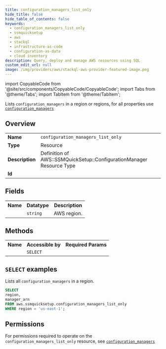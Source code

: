 ```yaml
---
title: configuration_managers_list_only
hide_title: false
hide_table_of_contents: false
keywords:
  - configuration_managers_list_only
  - ssmquicksetup
  - aws
  - stackql
  - infrastructure-as-code
  - configuration-as-data
  - cloud inventory
description: Query, deploy and manage AWS resources using SQL
custom_edit_url: null
image: /img/providers/aws/stackql-aws-provider-featured-image.png
---
```


import CopyableCode from '@site/src/components/CopyableCode/CopyableCode';
import Tabs from '@theme/Tabs';
import TabItem from '@theme/TabItem';

Lists <code>configuration_managers</code> in a region or regions, for all properties use <a href="/providers/aws/serviceName/configuration_managers/"><code>configuration_managers</code></a>

## Overview
<table><tbody>
<tr><td><b>Name</b></td><td><code>configuration_managers_list_only</code></td></tr>
<tr><td><b>Type</b></td><td>Resource</td></tr>
<tr><td><b>Description</b></td><td>Definition of AWS::SSMQuickSetup::ConfigurationManager Resource Type</td></tr>
<tr><td><b>Id</b></td><td><CopyableCode code="aws.ssmquicksetup.configuration_managers_list_only" /></td></tr>
</tbody></table>

## Fields
<table><tbody><tr><th>Name</th><th>Datatype</th><th>Description</th></tr><tr><td><CopyableCode code="region" /></td><td><code>string</code></td><td>AWS region.</td></tr>
</tbody></table>

## Methods

<table><tbody>
  <tr>
    <th>Name</th>
    <th>Accessible by</th>
    <th>Required Params</th>
  </tr>
  <tr>
    <td><CopyableCode code="list_resources" /></td>
    <td><code>SELECT</code></td>
    <td><CopyableCode code="region" /></td>
  </tr>
</tbody></table>

## `SELECT` examples
Lists all <code>configuration_managers</code> in a region.
```sql
SELECT
region,
manager_arn
FROM aws.ssmquicksetup.configuration_managers_list_only
WHERE region = 'us-east-1';
```


## Permissions

For permissions required to operate on the <code>configuration_managers_list_only</code> resource, see <a href="/providers/aws/ssmquicksetup/configuration_managers/#permissions"><code>configuration_managers</code></a>


